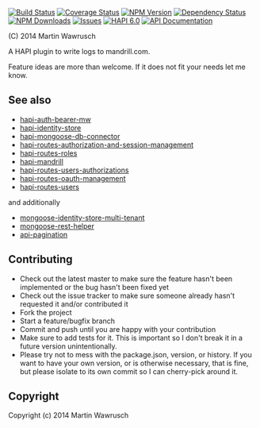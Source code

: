 [![Build Status](https://travis-ci.org/codedoctor/hapi-mandrill.svg?branch=master)](https://travis-ci.org/codedoctor/hapi-mandrill)
[![Coverage Status](https://img.shields.io/coveralls/codedoctor/hapi-mandrill.svg)](https://coveralls.io/r/codedoctor/hapi-mandrill)
[![NPM Version](http://img.shields.io/npm/v/hapi-mandrill.svg)](https://www.npmjs.org/package/hapi-mandrill)
[![Dependency Status](https://gemnasium.com/codedoctor/hapi-mandrill.svg)](https://gemnasium.com/codedoctor/hapi-mandrill)
[![NPM Downloads](http://img.shields.io/npm/dm/hapi-mandrill.svg)](https://www.npmjs.org/package/hapi-mandrill)
[![Issues](http://img.shields.io/github/issues/codedoctor/hapi-mandrill.svg)](https://github.com/codedoctor/hapi-mandrill/issues)
[![HAPI 6.0](http://img.shields.io/badge/hapi-6.0-blue.svg)](http://hapijs.com)
[![API Documentation](http://img.shields.io/badge/API-Documentation-ff69b4.svg)](http://coffeedoc.info/github/codedoctor/hapi-mandrill)

(C) 2014 Martin Wawrusch

A HAPI plugin to write logs to mandrill.com.

Feature ideas are more than welcome. If it does not fit your needs let me know.


## See also

* [hapi-auth-bearer-mw](https://github.com/codedoctor/hapi-auth-bearer-mw)
* [hapi-identity-store](https://github.com/codedoctor/hapi-identity-store)
* [hapi-mongoose-db-connector](https://github.com/codedoctor/hapi-mongoose-db-connector)
* [hapi-routes-authorization-and-session-management](https://github.com/codedoctor/hapi-routes-authorization-and-session-management)
* [hapi-routes-roles](https://github.com/codedoctor/hapi-routes-roles)
* [hapi-mandrill](https://github.com/codedoctor/hapi-mandrill)
* [hapi-routes-users-authorizations](https://github.com/codedoctor/hapi-routes-users-authorizations)
* [hapi-routes-oauth-management](https://github.com/codedoctor/hapi-routes-oauth-management)
* [hapi-routes-users](https://github.com/codedoctor/hapi-routes-users)

and additionally

* [mongoose-identity-store-multi-tenant](https://github.com/codedoctor/mongoose-identity-store-multi-tenant)
* [mongoose-rest-helper](https://github.com/codedoctor/mongoose-rest-helper)
* [api-pagination](https://github.com/codedoctor/api-pagination)


## Contributing
 
* Check out the latest master to make sure the feature hasn't been implemented or the bug hasn't been fixed yet
* Check out the issue tracker to make sure someone already hasn't requested it and/or contributed it
* Fork the project
* Start a feature/bugfix branch
* Commit and push until you are happy with your contribution
* Make sure to add tests for it. This is important so I don't break it in a future version unintentionally.
* Please try not to mess with the package.json, version, or history. If you want to have your own version, or is otherwise necessary, that is fine, but please isolate to its own commit so I can cherry-pick around it.

## Copyright

Copyright (c) 2014 Martin Wawrusch 
